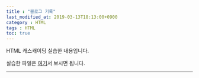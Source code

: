 ```yaml
---
title : "블로그 기록" 
last_modified_at: 2019-03-13T18:13:00+0900
category : HTML
tags : HTML
toc: true
--- 
```


HTML 캐스캐이딩 실습한 내용입니다.

실습한 파일은 [여기](https://minungpark.github.io/HTML/Cascading.html)서 보시면 됩니다.

---